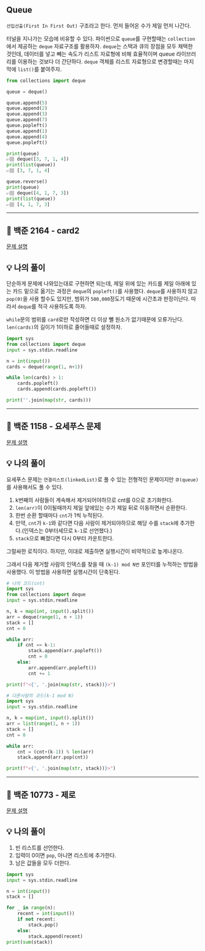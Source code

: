 ## Queue
`선입선출(First In First Out)` 구조라고 한다.
먼저 들어온 수가 제일 먼저 나간다.

터널을 지나가는 모습에 비유할 수 있다.
파이썬으로 `queue`를 구현할때는 `collection`에서 제공하는 `deque` 자료구조를 활용하자. `deque`는 스택과 큐의 장점을 모두 채택한 것인데, 데이터를 넣고 빼는 속도가 리스트 자료형에 비해 효율적이며 queue 라이브러리를 이용하는 것보다 더 간단하다.
`deque` 객체를 리스트 자료형으로 변경할때는 마지막에 `list()`를 붙여주자.

```python
from collections import deque

queue = deque()

queue.append(5)
queue.append(2)
queue.append(3)
queue.append(7)
queue.popleft()
queue.append(1)
queue.append(4)
queue.popleft()

print(queue)
👉🏽 deque([3, 7, 1, 4])
print(list(queue))
👉🏽 [3, 7, 1, 4]

queue.reverse()
print(queue)
👉🏽 deque([4, 1, 7, 3])
print(list(queue))
👉🏽 [4, 1, 7, 3]
```

---
## 📌 백준 2164 - card2
<a href='https://www.acmicpc.net/problem/2164'>문제 설명</a>

## 💡 나의 풀이
단순하게 문제에 나와있는대로 구현하면 되는데, 제일 위에 있는 카드를 제일 아래에 있는 카드 밑으로 옮기는 과정은 `deque`의 `popleft()`를 사용했다. `deque`를 사용하지 않고 `pop(0)`을 사용 할수도 있지만, 범위가 `500,000`정도기 때문에 시간초과 판정이난다. 따라서 `deque`를 적극 사용하도록 하자.

`while`문의 범위를 `card`로만 작성하면 더 이상 뺼 원소가 없기때문에 오류가난다. `len(cards)`의 길이가 1이하로 줄어들때로 설정하자.

```python
import sys
from collections import deque
input = sys.stdin.readline

n = int(input())
cards = deque(range(1, n+1))

while len(cards) > 1:
    cards.popleft()
    cards.append(cards.popleft())

print(''.join(map(str, cards)))
```

---
## 📌 백준 1158 - 요세푸스 문제
<a href='https://www.acmicpc.net/problem/1158'>문제 설명</a>

## 💡 나의 풀이
요세푸스 문제는 `연결리스트(linkedList)`로 풀 수 있는 전형적인 문제이지만 `큐(queue)`를 사용해서도 풀 수 있다. 

1. k번째의 사람들이 계속해서 제거되어야하므로 cnt를 0으로 초기화한다.
2. `len(arr)`이 0이될때까지 제일 앞에있는 수가 제일 뒤로 이동하면서 순환한다.
3. 한번 순환 할때마다 `cnt`가 1씩 누적된다.
4. 만약, `cnt`가 `k-1`와 같다면 다음 사람이 제거되야하므로 해당 수를 `stack`에 추가한다.(인덱스는 0부터세므로 `k-1`로 선언했다.)
5. `stack`으로 빠졌다면 다시 0부터 카운트한다.

그럴싸한 로직이다. 하지만, 이대로 제출하면 실행시간이 비약적으로 높게나온다.

그래서 다음 제거할 사람의 인덱스를 찾을 때 `(k-1) mod N번` 포인터를 누적하는 방법을 사용했다. 이 방법을 사용하면 실행시간이 단축된다.

```python
# 나의 코드(cnt)
import sys
from collections import deque
input = sys.stdin.readline

n, k = map(int, input().split())
arr = deque(range(1, n + 1))
stack = []
cnt = 0

while arr:
    if cnt == k-1:
        stack.append(arr.popleft())
        cnt = 0
    else:
        arr.append(arr.popleft())
        cnt += 1

print(f"<{', '.join(map(str, stack))}>")
```

```python
# 다른사람의 코드(k-1 mod N)
import sys
input = sys.stdin.readline

n, k = map(int, input().split())
arr = list(range(1, n + 1))
stack = []
cnt = 0

while arr:
    cnt = (cnt+(k-1)) % len(arr)
    stack.append(arr.pop(cnt))

print(f"<{', '.join(map(str, stack))}>")
```

---
## 📌 백준 10773 - 제로
<a href='https://www.acmicpc.net/problem/10773'>문제 설명</a>

## 💡 나의 풀이
1. 빈 리스트를 선언한다.
2. 입력이 0이면 `pop`, 아니면 리스트에 추가한다.
3. 남은 값들을 모두 더한다.

```python
import sys
input = sys.stdin.readline

n = int(input())
stack = []

for _ in range(n):
    recent = int(input())
    if not recent:
        stack.pop()
    else:
        stack.append(recent)
print(sum(stack))
```
